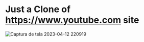 # Just a Clone of https://www.youtube.com site
![Captura de tela 2023-04-12 220919](https://user-images.githubusercontent.com/89823954/231619823-66ed0148-2ba6-4065-8315-40f10db67f6a.png)
